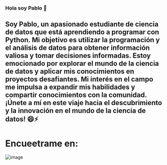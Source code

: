 ### Hola soy Pablo  👋
## Soy Pablo, un apasionado estudiante de ciencia de datos que está aprendiendo a programar con Python. Mi objetivo es utilizar la programación y el análisis de datos para obtener información valiosa y tomar decisiones informadas. Estoy emocionado por explorar el mundo de la ciencia de datos y aplicar mis conocimientos en proyectos desafiantes. Mi interés en el campo me impulsa a expandir mis habilidades y compartir conocimientos con la comunidad. ¡Únete a mí en este viaje hacia el descubrimiento y la innovación en el mundo de la ciencia de datos! 😄⚡ 

# Encueetrame en:
![image](https://github.com/JpabloRR1/JpabloRR1/assets/144722285/10684383-f62f-45eb-a708-948c488251dd)



<!--
**JpabloRR1/JpabloRR1** is a ✨ _special_ ✨ repository because its `README.md` (this file) appears on your GitHub profile.

Here are some ideas to get you started:

- 🔭 I’m currently working on ...
- 🌱 I’m currently learning ...
- 👯 I’m looking to collaborate on ...
- 🤔 I’m looking for help with ...
- 💬 Ask me about ...
- 📫 How to reach me: ...
- 😄 Pronouns: ...
- ⚡ Fun fact: ...
-->
